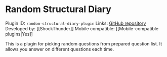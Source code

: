 # Random Structural Diary

Plugin ID: `random-structural-diary-plugin`
Links: [GitHub repository](https://github.com/ShockThunder/RandomStructuralDiary)
Developed by: [[ShockThunder]]
Mobile compatible: [[Mobile-compatible plugins|Yes]]

This is a plugin for picking random questions from prepared question list. It allows you answer on different questions each time.
